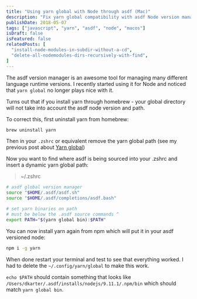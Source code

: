 ```yaml
---
title: "Using yarn global with Node through asdf (Mac)"
description: "Fix yarn global compatibility with asdf Node version manager by reinstalling and configuring PATH."
publishDate: 2018-05-07
tags: ["javascript", "yarn", "asdf", "node", "macos"]
isDraft: false
isFeatured: false
relatedPosts: [
  "install-node-modules-in-subdir-without-a-cd",
  "delete-all-nodemodules-dirs-recursively-with-find",
]
---
```


The asdf version manager is an awesome tool for managing many different language runtime versions. I recently started using it for Node and noticed that `yarn global` no longer plays nice with it.

Turns out that if you install yarn through homebrew - your global directory will not take into account the asdf node version and path.

To correct this, first uninstall yarn from homebrew:

```bash
brew uninstall yarn
```

Then in your `.zshrc` or equivalent remove the yarn global path (see my previous post about [Yarn global](https://til.hashrocket.com/posts/abfcbb7613-yarn-global))

Now you want to find where asdf is being sourced into your .zshrc and insert a dynamic yarn global path:

> ~/.zshrc

```bash
# asdf global version manager
source "$HOME/.asdf/asdf.sh"
source "$HOME/.asdf/completions/asdf.bash"

# set yarn binaries on path
# must be below the .asdf source commands ^
export PATH="$(yarn global bin):$PATH"
```

You can now install yarn again from npm which will put it in your asdf versioned node:

```bash
npm i -g yarn
```

When done restart your terminal and test to see that everything worked. I had to delete the `~/.config/yarn/global` to make this work.

`echo $PATH` should contain something that looks like `/Users/dkarter/.asdf/installs/nodejs/9.11.1/.npm/bin` which should match `yarn global bin`.

